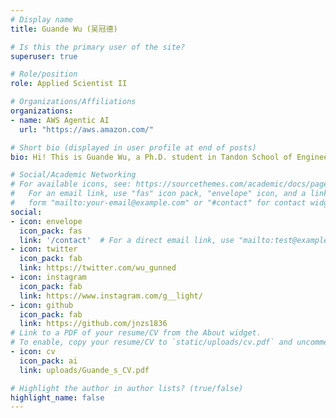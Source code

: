 ```yaml
---
# Display name
title: Guande Wu (吴冠德)

# Is this the primary user of the site?
superuser: true

# Role/position
role: Applied Scientist II

# Organizations/Affiliations
organizations:
- name: AWS Agentic AI
  url: "https://aws.amazon.com/"

# Short bio (displayed in user profile at end of posts)
bio: Hi! This is Guande Wu, a Ph.D. student in Tandon School of Engineering, New York University. My advisor is [Prof. Claudio T. Silva](https://vgc.poly.edu/~csilva/) and I am also working with [Prof. Chen Zhao](http://www.chenz.umiacs.io). My research interest mainly lies in the human-AI collaboration especially in AR scenario. Previously, I have worked with many outstanding experts in visualization and software engineering at Zhejiang University, Tongji University, UC Davis and Microsoft Research Asia and Adobe Research.

# Social/Academic Networking
# For available icons, see: https://sourcethemes.com/academic/docs/page-builder/#icons
#   For an email link, use "fas" icon pack, "envelope" icon, and a link in the
#   form "mailto:your-email@example.com" or "#contact" for contact widget.
social:
- icon: envelope
  icon_pack: fas
  link: '/contact'  # For a direct email link, use "mailto:test@example.org".
- icon: twitter
  icon_pack: fab
  link: https://twitter.com/wu_gunned
- icon: instagram
  icon_pack: fab
  link: https://www.instagram.com/g__light/
- icon: github
  icon_pack: fab
  link: https://github.com/jnzs1836
# Link to a PDF of your resume/CV from the About widget.
# To enable, copy your resume/CV to `static/uploads/cv.pdf` and uncomment the lines below.
- icon: cv
  icon_pack: ai
  link: uploads/Guande_s_CV.pdf

# Highlight the author in author lists? (true/false)
highlight_name: false
---
```

